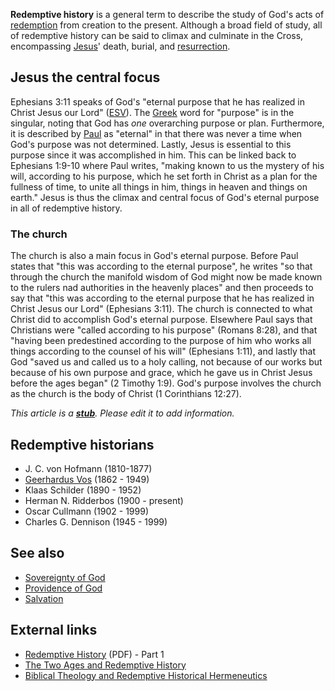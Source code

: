 **Redemptive history** is a general term to describe the study of
God's acts of [redemption](Redemption "Redemption") from creation
to the present. Although a broad field of study, all of redemptive
history can be said to climax and culminate in the Cross,
encompassing [Jesus](Jesus "Jesus")' death, burial, and
[resurrection](Resurrection_of_Jesus "Resurrection of Jesus").

## Jesus the central focus

Ephesians 3:11 speaks of God's "eternal purpose that he has
realized in Christ Jesus our Lord" ([ESV](ESV "ESV")). The
[Greek](Greek "Greek") word for "purpose" is in the singular,
noting that God has *one* overarching purpose or plan. Furthermore,
it is described by [Paul](Paul "Paul") as "eternal" in that there
was never a time when God's purpose was not determined. Lastly,
Jesus is essential to this purpose since it was accomplished in
him. This can be linked back to Ephesians 1:9-10 where Paul writes,
"making known to us the mystery of his will, according to his
purpose, which he set forth in Christ as a plan for the fullness of
time, to unite all things in him, things in heaven and things on
earth." Jesus is thus the climax and central focus of God's eternal
purpose in all of redemptive history.

### The church

The church is also a main focus in God's eternal purpose. Before
Paul states that "this was according to the eternal purpose", he
writes "so that through the church the manifold wisdom of God might
now be made known to the rulers nad authorities in the heavenly
places" and then proceeds to say that "this was according to the
eternal purpose that he has realized in Christ Jesus our Lord"
(Ephesians 3:11). The church is connected to what Christ did to
accomplish God's eternal purpose. Elsewhere Paul says that
Christians were "called according to his purpose" (Romans 8:28),
and that "having been predestined according to the purpose of him
who works all things according to the counsel of his will"
(Ephesians 1:11), and lastly that God "saved us and called us to a
holy calling, not because of our works but because of his own
purpose and grace, which he gave us in Christ Jesus before the ages
began" (2 Timothy 1:9). God's purpose involves the church as the
church is the body of Christ (1 Corinthians 12:27).

*This article is a **[stub](http://www.theopedia.com/Category:Theopedia_stubs "Category:Theopedia stubs")**. Please edit it to add information.*
## Redemptive historians

-   J. C. von Hofmann (1810-1877)
-   [Geerhardus Vos](Geerhardus_Vos "Geerhardus Vos") (1862 - 1949)
-   Klaas Schilder (1890 - 1952)
-   Herman N. Ridderbos (1900 - present)
-   Oscar Cullmann (1902 - 1999)
-   Charles G. Dennison (1945 - 1999)

## See also

-   [Sovereignty of God](Sovereignty_of_God "Sovereignty of God")
-   [Providence of God](Providence_of_God "Providence of God")
-   [Salvation](Salvation "Salvation")

## External links

-   [Redemptive History](http://reformedperspectives.org/newfiles/ra_mclaughlin/th.ra_mclaughlin.redhist.1.pdf)
    (PDF) - Part 1
-   [The Two Ages and Redemptive History](http://www.two-age.org/beliefs_index/two-age.htm)
-   [Biblical Theology and Redemptive Historical Hermeneutics](http://www.two-age.org/)



